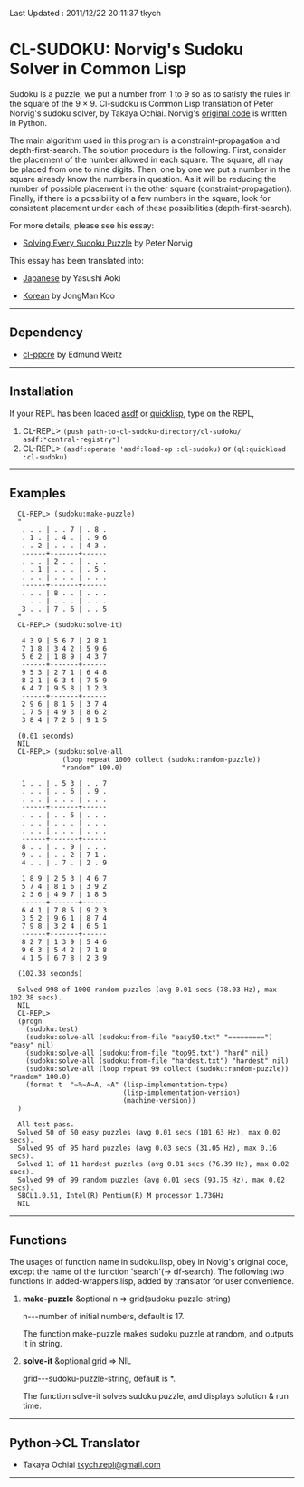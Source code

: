 Last Updated : 2011/12/22 20:11:37 tkych


CL-SUDOKU: Norvig's Sudoku Solver in Common Lisp
======================================================================

Sudoku is a puzzle, we put a number from 1 to 9 so as to satisfy the
rules in the square of the 9 × 9.  Cl-sudoku is Common Lisp
translation of Peter Norvig's sudoku solver, by Takaya Ochiai.
Norvig's [original code][] is written in Python.

The main algorithm used in this program is a constraint-propagation
and depth-first-search.  The solution procedure is the following.
First, consider the placement of the number allowed in each square.
The square, all may be placed from one to nine digits.  Then, one by
one we put a number in the square already know the numbers in
question.  As it will be reducing the number of possible placement in
the other square (constraint-propagation).  Finally, if there is a
possibility of a few numbers in the square, look for consistent
placement under each of these possibilities (depth-first-search).

For more details, please see his essay:

* [Solving Every Sudoku Puzzle][] by Peter Norvig

This essay has been translated into: 

* [Japanese][] by Yasushi Aoki
* [Korean][] by JongMan Koo


  [original code]: http://norvig.com/sudoku.py
  [Solving Every Sudoku Puzzle]: http://norvig.com/sudoku.html
  [Japanese]: http://www.aoky.net/articles/peter_norvig/sudoku.htm
  [Korean]: ttps://github.com/jongman/articles/wiki/solving-every-sudoku-puzzle


----------------------------------------------------------------------
 Dependency
----------------------------------------------------------------------

* [cl-ppcre](http://weitz.de/cl-ppcre/) by Edmund Weitz


----------------------------------------------------------------------
 Installation
----------------------------------------------------------------------

If your REPL has been loaded [asdf][] or [quicklisp][], type on the
REPL,

1.  CL-REPL> `(push path-to-cl-sudoku-directory/cl-sudoku/ asdf:*central-registry*)`
2.  CL-REPL> `(asdf:operate 'asdf:load-op :cl-sudoku)` or `(ql:quickload :cl-sudoku)`


 [quicklisp]: http://www.quicklisp.org/
 [asdf]: http://common-lisp.net/project/asdf/


----------------------------------------------------------------------
 Examples
----------------------------------------------------------------------

      CL-REPL> (sudoku:make-puzzle)
      "
       . . . | . . 7 | . 8 . 
       . 1 . | . 4 . | . 9 6 
       . . 2 | . . . | 4 3 . 
       ------+-------+------
       . . . | 2 . . | . . . 
       . . 1 | . . . | . 5 . 
       . . . | . . . | . . . 
       ------+-------+------
       . . . | 8 . . | . . . 
       . . . | . . . | . . . 
       3 . . | 7 . 6 | . . 5 
      "
      CL-REPL> (sudoku:solve-it)

       4 3 9 | 5 6 7 | 2 8 1 
       7 1 8 | 3 4 2 | 5 9 6 
       5 6 2 | 1 8 9 | 4 3 7 
       ------+-------+------
       9 5 3 | 2 7 1 | 6 4 8 
       8 2 1 | 6 3 4 | 7 5 9 
       6 4 7 | 9 5 8 | 1 2 3 
       ------+-------+------
       2 9 6 | 8 1 5 | 3 7 4 
       1 7 5 | 4 9 3 | 8 6 2 
       3 8 4 | 7 2 6 | 9 1 5 

      (0.01 seconds)
      NIL
      CL-REPL> (sudoku:solve-all
                 (loop repeat 1000 collect (sudoku:random-puzzle))
                 "random" 100.0)

       1 . . | . 5 3 | . . 7 
       . . . | . . 6 | . 9 . 
       . . . | . . . | . . . 
       ------+-------+------
       . . . | . . 5 | . . . 
       . . . | . . . | . . . 
       . . . | . . . | . . . 
       ------+-------+------
       8 . . | . . 9 | . . . 
       9 . . | . . 2 | 7 1 . 
       4 . . | . 7 . | 2 . 9 

       1 8 9 | 2 5 3 | 4 6 7 
       5 7 4 | 8 1 6 | 3 9 2 
       2 3 6 | 4 9 7 | 1 8 5 
       ------+-------+------
       6 4 1 | 7 8 5 | 9 2 3 
       3 5 2 | 9 6 1 | 8 7 4 
       7 9 8 | 3 2 4 | 6 5 1 
       ------+-------+------
       8 2 7 | 1 3 9 | 5 4 6 
       9 6 3 | 5 4 2 | 7 1 8 
       4 1 5 | 6 7 8 | 2 3 9 

      (102.38 seconds)

      Solved 998 of 1000 random puzzles (avg 0.01 secs (78.03 Hz), max 102.38 secs).
      NIL
      CL-REPL> 
      (progn
        (sudoku:test) 
        (sudoku:solve-all (sudoku:from-file "easy50.txt" "=========") "easy" nil)
        (sudoku:solve-all (sudoku:from-file "top95.txt") "hard" nil)
        (sudoku:solve-all (sudoku:from-file "hardest.txt") "hardest" nil)
        (sudoku:solve-all (loop repeat 99 collect (sudoku:random-puzzle)) "random" 100.0)
        (format t  "~%~A~A, ~A" (lisp-implementation-type)
                                (lisp-implementation-version)
                                (machine-version))
      )

      All test pass.
      Solved 50 of 50 easy puzzles (avg 0.01 secs (101.63 Hz), max 0.02 secs).
      Solved 95 of 95 hard puzzles (avg 0.03 secs (31.05 Hz), max 0.16 secs).
      Solved 11 of 11 hardest puzzles (avg 0.01 secs (76.39 Hz), max 0.02 secs).
      Solved 99 of 99 random puzzles (avg 0.01 secs (93.75 Hz), max 0.02 secs).
      SBCL1.0.51, Intel(R) Pentium(R) M processor 1.73GHz
      NIL


----------------------------------------------------------------------
 Functions
----------------------------------------------------------------------

The usages of function name in sudoku.lisp, obey in Novig's original
code, except the name of the function 'search'(-> df-search).  The
following two functions in added-wrappers.lisp, added by translator
for user convenience.

1.  __make-puzzle__ &optional n => grid(sudoku-puzzle-string)

    n---number of initial numbers, default is 17.

    The function make-puzzle makes sudoku puzzle at random, and
    outputs it in string.


2.  __solve-it__ &optional grid => NIL
    
    grid---sudoku-puzzle-string, default is *.

    The function solve-it solves sudoku puzzle, and displays solution
    & run time.


----------------------------------------------------------------------
 Python->CL Translator
----------------------------------------------------------------------

* Takaya Ochiai <tkych.repl@gmail.com>


----------------------------------------------------------------------
